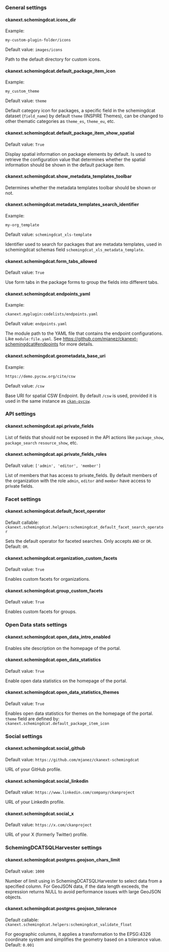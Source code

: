 
<!-- start-config -->


### General settings


#### ckanext.schemingdcat.icons_dir


Example:

    my-custom-plugin-folder/icons




Default value: `images/icons`


Path to the default directory for custom icons.



#### ckanext.schemingdcat.default_package_item_icon


Example:

    my_custom_theme




Default value: `theme`


Default category icon for packages, a specific field in the schemingdcat dataset (`field_name`) by default `theme` (INSPIRE Themes), can be changed to other thematic categories as `theme_es`, `theme_eu`, etc. 



#### ckanext.schemingdcat.default_package_item_show_spatial




Default value: `True`


Display spatial information on package elements by default. Is used to retrieve the configuration value that determines whether the spatial information should be shown in the default package item.



#### ckanext.schemingdcat.show_metadata_templates_toolbar





Determines whether the metadata templates toolbar should be shown or not.



#### ckanext.schemingdcat.metadata_templates_search_identifier


Example:

    my-org_template




Default value: `schemingdcat_xls-template`


Identifier used to search for packages that are metadata templates, used in schemingdcat schemas field `schemingdcat_xls_metadata_template`.



#### ckanext.schemingdcat.form_tabs_allowed




Default value: `True`


Use form tabs in the package forms to group the fields into different tabs.



#### ckanext.schemingdcat.endpoints_yaml


Example:

    ckanext.myplugin:codelists/endpoints.yaml




Default value: `endpoints.yaml`


The module path to the YAML file that contains the endpoint configurations. Like `module:file.yaml`. See https://github.com/mjanez/ckanext-schemingdcat#endpoints for more details.



#### ckanext.schemingdcat.geometadata_base_uri


Example:

    https://demo.pycsw.org/cite/csw




Default value: `/csw`


Base URI for spatial CSW Endpoint. By default `/csw` is used, provided it is used in the same instance as [`ckan-pycsw`](https://github.com/mjanez/ckan-pycsw).




### API settings


#### ckanext.schemingdcat.api.private_fields





List of fields that should not be exposed in the API actions like `package_show`, `package_search` `resource_show`, etc.



#### ckanext.schemingdcat.api.private_fields_roles




Default value: `['admin', 'editor', 'member']`


List of members that has access to private_fields. By default members of the organization with the role `admin`, `editor` and `member` have access to private fields.




### Facet settings


#### ckanext.schemingdcat.default_facet_operator




Default callable: `ckanext.schemingdcat.helpers:schemingdcat_default_facet_search_operator`


Sets the default operator for faceted searches. Only accepts `AND` or `OR`. Default: `OR`.



#### ckanext.schemingdcat.organization_custom_facets




Default value: `True`


Enables custom facets for organizations.



#### ckanext.schemingdcat.group_custom_facets




Default value: `True`


Enables custom facets for groups.




### Open Data stats settings


#### ckanext.schemingdcat.open_data_intro_enabled





Enables site description on the homepage of the portal.



#### ckanext.schemingdcat.open_data_statistics




Default value: `True`


Enable open data statistics on the homepage of the portal.



#### ckanext.schemingdcat.open_data_statistics_themes




Default value: `True`


Enables open data statistics for themes on the homepage of the portal.
`theme` field are defined by: `ckanext.schemingdcat.default_package_item_icon`




### Social settings


#### ckanext.schemingdcat.social_github




Default value: `https://github.com/mjanez/ckanext-schemingdcat`


URL of your GitHub profile.



#### ckanext.schemingdcat.social_linkedin




Default value: `https://www.linkedin.com/company/ckanproject`


URL of your LinkedIn profile.



#### ckanext.schemingdcat.social_x




Default value: `https://x.com/ckanproject`


URL of your X (formerly Twitter) profile.




### SchemingDCATSQLHarvester settings


#### ckanext.schemingdcat.postgres.geojson_chars_limit




Default value: `1000`


Number of limit using in SchemingDCATSQLHarvester to select data from a specified column. For GeoJSON data, if the data length exceeds, the expression returns NULL to avoid performance issues with large GeoJSON objects.



#### ckanext.schemingdcat.postgres.geojson_tolerance




Default callable: `ckanext.schemingdcat.helpers:schemingdcat_validate_float`


For geographic columns, it applies a transformation to the EPSG:4326 coordinate system and simplifies the geometry based on a tolerance value. Default: `0.001`




<!-- end-config -->